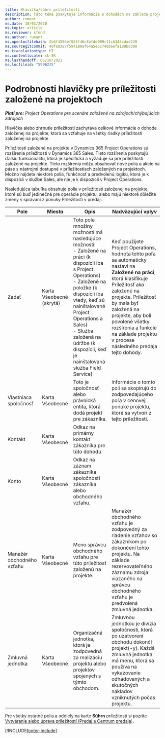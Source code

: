 ```yaml
---
title: Hlavička/súhrn príležitostí
description: Táto téma poskytuje informácie o dohodách na základe projektu a riadkoch príležitostí založených na projekte.
author: rumant
ms.date: 10/01/2020
ms.topic: article
ms.reviewer: kfend
ms.author: rumant
ms.openlocfilehash: 2b6f4556ef983f46c8bfde909c11c6343cdae239
ms.sourcegitcommit: 40f68387f594180af64a5e5c748b6efa188bd300
ms.translationtype: HT
ms.contentlocale: sk-SK
ms.lasthandoff: 05/10/2021
ms.locfileid: "5996225"
---
```

# <a name="header-details-for-project-based-opportunities"></a>Podrobnosti hlavičky pre príležitosti založené na projektoch

_**Platí pre:** Project Operations pre scenáre založené na zdrojoch/chýbajúcich zdrojoch_


Hlavička alebo zhrnutie príležitosti zachytáva celkové informácie o dohode založenej na projekte, ktorá sa vzťahuje na všetky riadky príležitosti založenej na projekte.

Príležitosti založené na projekte v Dynamics 365 Project Operations sú rozšírenia príležitostí v Dynamics 365 Sales. Tieto rozšírenia poskytujú ďalšiu funkcionalitu, ktorá je špecifická a vyžaduje sa pre príležitosti založené na projekte. Tieto rozšírenia môžu obsahovať nové polia a akcie na páse s nástrojmi dostupné v príležitostiach založených na projektoch. Možno nájdete niektoré polia, funkčnosť a predvolenú logiku, ktorá je k dispozícii v službe Sales, ale nie je k dispozícii v Project Operations.

Nasledujúca tabuľka obsahuje polia v príležitosti založenej na projekte, ktoré sú buď jedinečné pre operácie projektu, alebo majú niektoré dôležité zmeny v správaní z ponuky Príležitosti v predaji.

| **Pole** | **Miesto** | **Opis** | **Nadväzujúci vplyv** |
| --- | --- | --- | --- |
| Zadať | Karta Všeobecné (skrytá) | Toto pole množiny možností má nasledujúce možnosti:</br>- Založené na práci (k dispozícii iba s Project Operations)</br>- Založené na položke (k dispozícii iba vtedy, keď sú nainštalované Project Operations a Sales)</br>- Služba založená na údržbe (k dispozícii, keď je nainštalovaná služba Field Service) | Keď použijete Project Operations, hodnota tohto poľa sa automaticky nastaví na **Založené na práci**, ktorá klasifikuje Príležitosť ako založenú na projekte. Príležitosť by mala byť založená na projekte, aby boli povolené všetky rozšírenia a funkcie na základe projektu v procese následného predaja tejto dohody. |
| Vlastniaca spoločnosť | Karta Všeobecné | Toto je spoločnosť alebo právnická entita, ktorá dodá projekt pre zákazníka. | Informácie o tomto poli sa skopírujú do zodpovedajúceho poľa v cenovej ponuke projektu, ktoré sa vytvorí z tejto príležitosti. |
| Kontakt | Karta Všeobecné | Odkaz na primárny kontakt zákazníka pre túto dohodu. | |
| Konto | Karta Všeobecné | Odkaz na záznam zákazníka spoločnosti zákazníka alebo obchodného vzťahu. | |
| Manažér obchodného vzťahu | Karta Všeobecné | Meno správcu obchodného vzťahu pre túto príležitosť založenú na projekte. | Manažér obchodného vzťahu je zodpovedný za riadenie vzťahov so zákazníkom po dokončení tohto projektu. Na základe rezervovateľného záznamu zdroja viazaného na správcu obchodného vzťahu je predvolená zmluvná jednotka. |
| Zmluvná jednotka | Karta Všeobecné | Organizačná jednotka, ktorá je zodpovedná za realizáciu projektu alebo projektov spojených s týmto obchodom. | Zmluvnou jednotkou je divízia spoločnosti, ktorá po uzatvorení obchodu dokončí projekt(-y). Každá zmluvná jednotka má menu, ktorá sa používa na vykazovanie odhadovaných a skutočných nákladov vzniknutých počas projektu. |

Pre všetky ostatné polia a oddiely na karte **Súhrn** príležitosti si pozrite [Vytváranie alebo úprava príležitostí (Predaj a Centrum predaja)](/dynamics365/sales-enterprise/create-edit-opportunity-sales).


[!INCLUDE[footer-include](../includes/footer-banner.md)]
